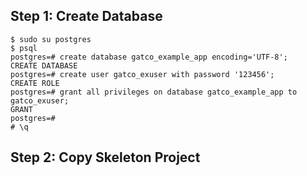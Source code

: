 ## Step 1: Create Database

```
$ sudo su postgres
$ psql
postgres=# create database gatco_example_app encoding='UTF-8';
CREATE DATABASE
postgres=# create user gatco_exuser with password '123456';
CREATE ROLE
postgres=# grant all privileges on database gatco_example_app to gatco_exuser;
GRANT
postgres=# 
# \q

```

## Step 2: Copy Skeleton Project